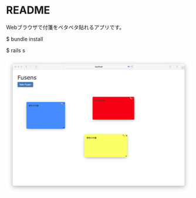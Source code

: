 # README

Webブラウザで付箋をペタペタ貼れるアプリです。

$ bundle install

$ rails s

![sample image](https://github.com/kazu20/webclipboard/blob/master/images/sampleimage.png)
